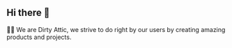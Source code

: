 ## Hi there 👋

🙋‍♀️ We are Dirty Attic, we strive to do right by our users by creating amazing products and projects.
